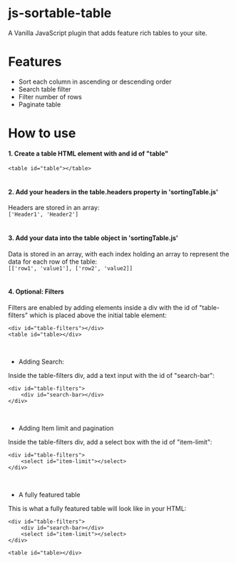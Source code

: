 # js-sortable-table
A Vanilla JavaScript plugin that adds feature rich tables to your site.

# Features
- Sort each column in ascending or descending order
- Search table filter
- Filter number of rows
- Paginate table

# How to use
#### 1. Create a table HTML element with and id of "table"  
`<table id="table"></table>`
<br>  <br>

#### 2. Add your headers in the table.headers property in 'sortingTable.js'
Headers are stored in an array:  
`['Header1', 'Header2']`
<br><br>

#### 3. Add your data into the table object in 'sortingTable.js'
Data is stored in an array, with each index holding an array to represent the data for each row of the table:  
`[['row1', 'value1'], ['row2', 'value2]]`
<br><br>

#### 4. Optional: Filters
Filters are enabled by adding elements inside a div with the id of "table-filters" which is placed above the initial table element:

    <div id="table-filters"></div>
    <table id="table></div>
<br>

- Adding Search:

Inside the table-filters div, add a text input with the id of "search-bar":

    <div id="table-filters">
        <div id="search-bar></div>
    </div>
<br>

- Adding Item limit and pagination

Inside the table-filters div, add a select box with the id of "item-limit":

    <div id="table-filters">
        <select id="item-limit"></select>
    </div>
<br>

- A fully featured table

This is what a fully featured table will look like in your HTML:

    <div id="table-filters">
        <div id="search-bar></div>
        <select id="item-limit"></select>
    </div>

    <table id="table></div>
